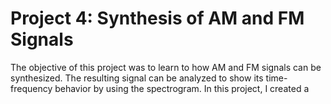 # Project 4: Synthesis of AM and FM Signals 

The objective of this project was to learn to how AM and FM signals can be synthesized. The resulting 
signal can be analyzed to show its time-frequency behavior by using the spectrogram. In this project, I created a 

## 
